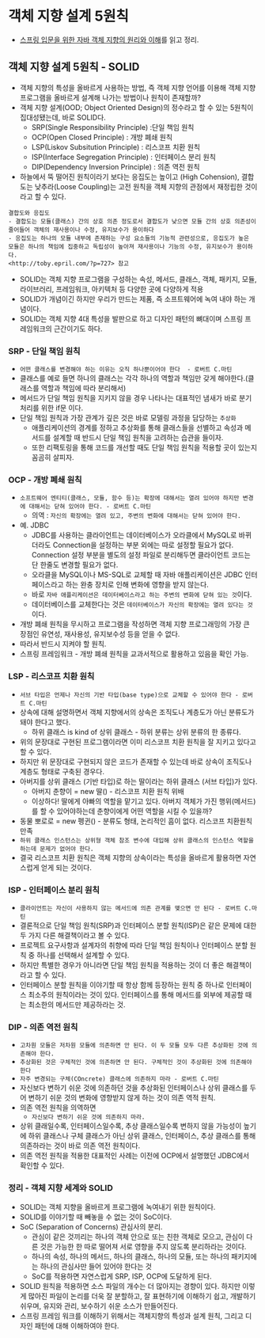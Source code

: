 # 객체 지향 설계 5원칙
- [스프링 입문을 위한 자바 객체 지향의 원리와 이해](https://book.naver.com/bookdb/book_detail.nhn?bid=8920762)를 읽고 정리.

## 객체 지향 설계 5원칙 - SOLID
- 객체 지향의 특성을 올바르게 사용하는 방법, 즉 객체 지향 언어를 이용해 객체 지향 프로그램을 올바르게 설계해 나가는 방법이나 원칙이 존재할까?
- 객체 지향 설계(OOD; Object Oriented Design)의 정수라고 할 수 있는 5원칙이 집대성됐는데, 바로 SOLID다.
    - SRP(Single Responsibility Principle) :단일 책임 원칙
    - OCP(Open Closed Principle) : 개방 폐쇄 원칙
    - LSP(Liskov Subsitution Principle) : 리스코프 치환 원칙
    - ISP(Interface Segregation Principle) : 인터페이스 분리 원칙
    - DIP(Dependency Inversion Principle) : 의존 역전 원칙
- 하늘에서 뚝 떨어진 원칙이라기 보다는 응집도는 높이고 (High Cohension), 결합도는 낮추라(Loose Coupling)는 고전 원칙을 객체 지향의 관점에서 재정립한 것이라고 할 수 있다.
```
결합도와 응집도
- 결합도는 모듈(클래스) 간의 상호 의존 정도로서 결합도가 낮으면 모듈 간의 상호 의존성이 줄어들어 객체의 재사용이나 수정, 유지보수가 용이하다
- 응집도는 하나의 모듈 내부에 존재하는 구성 요소들의 기능적 관련성으로, 응집도가 높은 모듈은 하나의 책임에 집중하고 독립성이 높아져 재사용이나 기능의 수정, 유지보수가 용이하다.
<http://toby.epril.com/?p=727> 참고
```
- SOLID는 객체 지향 프로그램을 구성하는 속성, 메서드, 클래스, 객체, 패키지, 모듈, 라이브러리, 프레임워크, 아키텍처 등 다양한 곳에 다양하게 적용
- SOLID가 개념이긴 하지만 우리가 만드는 제품, 즉 소프트웨어에 녹여 내야 하는 개념이다.
- SOLID는 객체 지향 4대 특성을 발판으로 하고 디자인 패턴의 뼈대이며 스프링 프레임워크의 근간이기도 하다.

### SRP - 단일 책임 원칙
- `어떤 클래스를 변경해야 하는 이유는 오직 하나뿐이어야 한다  - 로버트 C.마틴`
- 클래스를 예로 들면 하나의 클래스는 각각 하나의 역할과 책임만 갖게 해야한다.(클래스를 역할과 책임에 따라 분리해서)
- 메서드가 단일 책임 원칙을 지키지 않을 경우 나타나는 대표적인 냄새가 바로 분기 처리를 위한 if문 이다.
- 단일 책임 원칙과 가장 관계가 깊은 것은 바로 모델링 과정을 담당하는 `추상화`
    - 애플리케이션의 경계를 정하고 추상화를 통해 클래스들을 선별하고 속성과 메서드를 설계할 때 반드시 단일 책임 원칙을 고려하는 습관을 들이자.
    - 또한 리팩토링을 통해 코드를 개선할 때도 단일 책임 원칙을 적용할 곳이 있는지 꼼곰히 살피자.

### OCP - 개방 폐쇄 원칙
- `소프트웨어 엔티티(클래스, 모듈, 함수 등)는 확장에 대해서는 열려 있어야 하지만 변경에 대해서는 닫혀 있어야 한다. - 로버트 C.마틴`
    - 의역 : `자신의 확장에는 열려 있고, 주변의 변화에 대해서는 닫혀 있어야 한다.`
- 예. JDBC
    - JDBC를 사용하는 클라이언트는 데이터베이스가 오라클에서 MySQL로 바뀌더라도 Connection을 설정하는 부분 외에는 따로 설정할 필요가 없다. Connection 설정 부분을 별도의 설정 파일로 분리해두면 클라이언트 코드는 단 한줄도 변경할 필요가 없다.
    - 오라클을 MySQL이나 MS-SQL로 교체할 때 자바 애플리케이션은 JDBC 인터페이스라고 하는 완충 장치로 인해 변화에 영향을 받지 않는다.
    - 바로 `자바 애플리케이션은 데이터베이스라고 하는 주변의 변화에 닫혀 있는 것`이다.
    - 데이터베이스를 교체한다는 것은 `데이터베이스가 자신의 확장에는 열려 있다는 것`이다.
- 개방 폐쇄 원칙을 무시하고 프로그램을 작성하면 객체 지향 프로그래밍의 가장 큰 장점인 유연성, 재사용성, 유지보수성 등을 얻을 수 없다.
- 따라서 반드시 지켜야 할 원칙.
- 스프링 프레임워크 - 개방 폐쇄 원칙을 교과서적으로 활용하고 있음을 확인 가능.

### LSP - 리스코프 치환 원칙
- `서브 타입은 언제나 자신의 기반 타입(base type)으로 교체할 수 있어야 한다 - 로버트 C.마틴`
- 상속에 대해 설명하면서 객체 지향에서의 상속은 조직도나 계층도가 아닌 분류도가 돼야 한다고 했다.
    - 하위 클래스 is kind of 상위 클래스 - 하위 분류는 상위 분류의 한 종류다.
- 위의 문장대로 구현된 프로그램이라면 이미 리스코프 치환 원칙을 잘 지키고 있다고 할 수 있다.
- 하지만 위 문장대로 구현되지 않은 코드가 존재할 수 있는데 바로 상속이 조직도나 계층도 형태로 구축된 경우다.
- 아버지를 상위 클래스 (기반 타입)로 하는 딸이라는 하위 클래스 (서브 타입)가 있다.
    - 아버지 춘향이 = new 딸() - 리스코프 치환 원칙 위배
    - 이상하다! 딸에게 아빠의 역할을 맡기고 있다. 아버지 객체가 가진 행위(메서드)를 할 수 있어야하는데 춘향이에게 어떤 역할을 시킬 수 있을까?
- 동물 뽀로로 = new 펭귄() - 분류도 형태, 논리적인 흠이 없다. 리스코프 치환원칙 만족
- `하위 클래스 인스턴스는 상위형 객체 참조 변수에 대입해 상위 클래스의 인스턴스 역할을 하는데 문제가 없어야 한다.`
- 결국 리스코프 치환 원칙은 객체 지향의 상속이라는 특성을 올바르게 활용하면 자연스럽게 얻게 되는 것이다.

### ISP - 인터페이스 분리 원칙
- `클라이언트는 자신이 사용하지 않는 메서드에 의존 관계를 맺으면 안 된다 - 로버트 C.마틴`
- 결론적으로 단일 책임 원칙(SRP)과 인터페이스 분할 원칙(ISP)은 같은 문제에 대한 두 가지 다른 해결책이라고 볼 수 있다.
- 프로젝트 요구사항과 설계자의 취향에 따라 단일 책임 원칙이나 인터페이스 분할 원칙 중 하나를 선택해서 설계할 수 있다.
- 하지만 특별한 경우가 아니라면 단일 책임 원칙을 적용하는 것이 더 좋은 해결책이라고 할 수 있다.
- 인터페이스 분할 원칙을 이야기할 때 항상 함께 등장하는 원칙 중 하나로 인터페이스 최소주의 원칙이라는 것이 있다. 인터페이스를 통해 메서드를 외부에 제공할 때는 최소한의 메서드만 제공하라는 것.

### DIP - 의존 역전 원칙
- `고차원 모듈은 저차원 모듈에 의존하면 안 된다. 이 두 모듈 모두 다른 추상화된 것에 의존해야 한다.`
- `추상화된 것은 구체적인 것에 의존하면 안 된다. 구체적인 것이 추상화된 것에 의존해야 한다`
- `자주 변경되는 구체(COncrete) 클래스에 의존하지 마라 - 로버트 C.마틴`
- 자신보다 변하기 쉬운 것에 의존하던 것을 추상화된 인터페이스나 상위 클래스를 두어 변하기 쉬운 것의 변화에 영향받지 않게 하는 것이 의존 역적 원칙.
- 의존 역전 원칙을 의역하면
    - `자신보다 변하기 쉬운 것에 의존하지 마라.`
- 상위 클래일수록, 인터페이스일수록, 추상 클래스일수록 변하지 않을 가능성이 높기에 하위 클래스나 구체 클래스가 아닌 상위 클래스, 인터페이스, 추상 클래스를 통해 의존하라는 것이 바로 의존 역전 원칙이다.
- 의존 역전 원칙을 적용한 대표적인 사례는 이전에 OCP에서 설명했던 JDBC에서 확인할 수 있다.

### 정리 - 객체 지향 세계와 SOLID
- SOLID는 객체 지향을 올바르게 프로그램에 녹여내기 위한 원칙이다.
- SOLID를 이야기할 때 빼놓을 수 없는 것이 SoC이다.
- SoC (Separation of Concerns) 관심사의 분리.
    - 관심이 같은 것끼리는 하나의 객체 안으로 또는 친한 객체로 모으고, 관심이 다른 것은 가능한 한 따로 떨어져 서로 영향을 주지 않도록 분리하라는 것이다.
    - 하나의 속성, 하나의 메서드, 하나의 클래스, 하나의 모듈, 또는 하나의 패키지에는 하나의 관심사만 들어 있어야 한다는 것
    - SoC를 적용하면 자연스럽게 SRP, ISP, OCP에 도달하게 된다.
- SOLID 원칙을 적용하면 소스 파일의 개수는 더 많아지는 경향이 있다. 하지만 이렇게 많아진 파일이 논리를 더욱 잘 분할하고, 잘 표현하기에 이해하기 쉽고, 개발하기 쉬우며, 유지와 관리, 보수하기 쉬운 소스가 만들어진다.
- 스프링 프레임 워크를 이해하기 위해서는 객체지향의 특성과 설계 원칙, 그리고 디자인 패턴에 대해 이해하여야 한다.